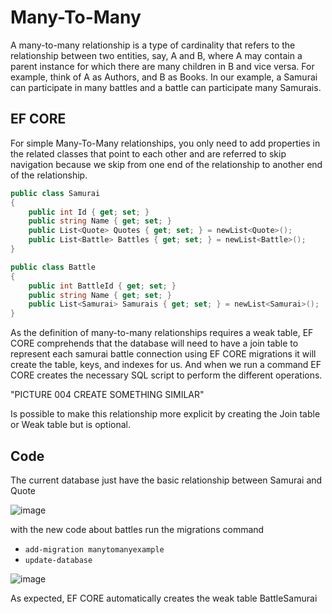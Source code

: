 # Many-To-Many

A many-to-many relationship is a type of cardinality that refers to the relationship between two entities, say, A and B, where A may contain a parent instance for which there are many children in B and vice versa. For example, think of A as Authors, and B as Books. In our example, a Samurai can participate in many battles and a battle can participate many Samurais.

## EF CORE

For simple Many-To-Many relationships, you only need to add properties in the related classes that point to each other and are referred to skip navigation because we skip from one end of the relationship to another end of the relationship.

```csharp
public class Samurai
{
    public int Id { get; set; }
    public string Name { get; set; }
    public List<Quote> Quotes { get; set; } = newList<Quote>();
    public List<Battle> Battles { get; set; } = newList<Battle>();
}
```
```csharp
public class Battle
{
    public int BattleId { get; set; }
    public string Name { get; set; }
    public List<Samurai> Samurais { get; set; } = newList<Samurai>();
}
```

As the definition of many-to-many relationships requires a weak table, EF CORE comprehends that the database will need to have a join table to represent each samurai battle connection using EF CORE migrations it will create the table, keys, and indexes for us. And when we run a command EF CORE creates the necessary SQL script to perform the different operations.

"PICTURE 004 CREATE SOMETHING SIMILAR"

Is possible to make this relationship more explicit by creating the Join table or Weak table but is optional.

## Code

The current database just have the basic relationship between Samurai and Quote 

![image](https://user-images.githubusercontent.com/53051438/196252094-18c1ea7d-877c-44f2-9cfb-a4de77d1444f.png)

with the new code about battles run the migrations command 

* `add-migration manytomanyexample`
* `update-database`

![image](https://user-images.githubusercontent.com/53051438/196252631-6c4e2d36-3070-45c4-889a-c1b512ceea58.png)

As expected, EF CORE automatically creates the weak table BattleSamurai
